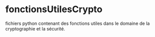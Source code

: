 # fonctionsUtilesCrypto
fichiers python contenant des fonctions utiles dans le domaine de la cryptographie et la sécurité.
